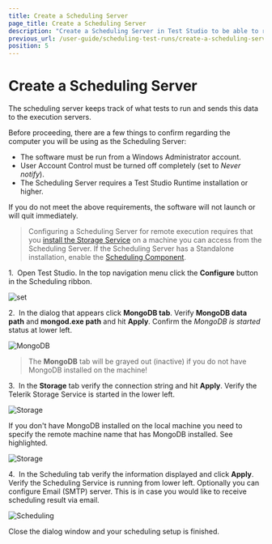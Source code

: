 ```yaml
---
title: Create a Scheduling Server
page_title: Create a Scheduling Server
description: "Create a Scheduling Server in Test Studio to be able to run schedule tests on remote machines. The Telerik scheduling service keeps track of what tests to run and sends this data to the execution servers."
previous_url: /user-guide/scheduling-test-runs/create-a-scheduling-server.aspx, /user-guide/scheduling-test-runs/create-a-scheduling-server
position: 5
---
```

# Create a Scheduling Server

The scheduling server keeps track of what tests to run and sends this data to the execution servers.

Before proceeding, there are a few things to confirm regarding the computer you will be using as the Scheduling Server:

- The software must be run from a Windows Administrator account.
- User Account Control must be turned off completely (set to *Never notify*).
- The Scheduling Server requires a Test Studio Runtime installation or higher.

If you do not meet the above requirements, the software will not launch or will quit immediately. 

> Configuring a Scheduling Server for remote execution requires that you <a href="/features/scheduling-test-runs/overview" target="_blank">install the Storage Service</a> on a machine you can access from the Scheduling Server.
> If the Scheduling Server has a Standalone installation, enable the <a href="/getting-started/installation/install-procedure" target="_blank">Scheduling Component</a>.

1.&nbsp; Open Test Studio. In the top navigation menu click the **Configure** button in the Scheduling ribbon.

![set][5]

2.&nbsp; In the dialog that appears click **MongoDB tab**. Verify **MongoDB data path** and **mongod.exe path** and hit **Apply**. Confirm the *MongoDB is started* status at lower left.

![MongoDB][6]

> The **MongoDB** tab will be grayed out (inactive) if you do not have MongoDB installed on the machine!

3.&nbsp; In the **Storage** tab verify the connection string and hit **Apply**. Verify the Telerik Storage Service is started in the lower left.

![Storage][7]

If you don't have MongoDB installed on the local machine you need to specify the remote machine name that has MongoDB installed. See highlighted.

![Storage][8]

4.&nbsp; In the Scheduling tab verify the information displayed and click **Apply**. Verify the Scheduling Service is running from lower left. Optionally you can configure Email (SMTP) server. This is in case you would like to receive scheduling result via email.

![Scheduling][9]

Close the dialog window and your scheduling setup is finished.

[5]: /img/features/scheduling-test-runs/create-scheduling-server/fig1new.png
[6]: /img/features/scheduling-test-runs/create-scheduling-server/fig2new.png
[7]: /img/features/scheduling-test-runs/create-scheduling-server/fig3new.png
[8]: /img/features/scheduling-test-runs/create-scheduling-server/fig4new.png
[9]: /img/features/scheduling-test-runs/create-scheduling-server/fig5new.png